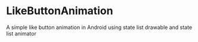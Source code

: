 # LikeButtonAnimation
A simple like button animation in Android using state list drawable and state list animator


